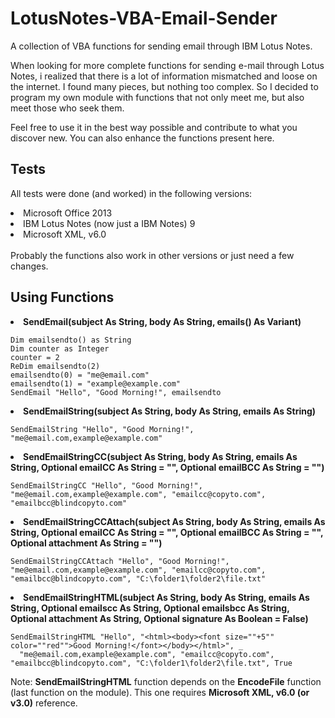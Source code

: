 # LotusNotes-VBA-Email-Sender
A collection of VBA functions for sending email through IBM Lotus Notes.

When looking for more complete functions for sending e-mail through Lotus Notes, i realized that there is a lot of information mismatched and loose on the internet.
I found many pieces, but nothing too complex. So I decided to program my own module with functions that not only meet me, but also meet those who seek them.

Feel free to use it in the best way possible and contribute to what you discover new. You can also enhance the functions present here.

<h2>Tests</h2>

All tests were done (and worked) in the following versions:

<uh>
<li>Microsoft Office 2013</li>
<li>IBM Lotus Notes (now just a IBM Notes) 9</li>
<li>Microsoft XML, v6.0</li>
</uh>
<br>
Probably the functions also work in other versions or just need a few changes.

<h2>Using Functions</h2>

<uh>
<li><strong>SendEmail(subject As String, body As String, emails() As Variant)</strong></li>

<pre><code>Dim emailsendto() as String
Dim counter as Integer
counter = 2
ReDim emailsendto(2)
emailsendto(0) = "me@email.com"
emailsendto(1) = "example@example.com"
SendEmail "Hello", "Good Morning!", emailsendto</code></pre>


<li><strong>SendEmailString(subject As String, body As String, emails As String)</strong></li>

<pre><code>SendEmailString "Hello", "Good Morning!", "me@email.com,example@example.com"</code></pre>


<li><strong>SendEmailStringCC(subject As String, body As String, emails As String, Optional emailCC As String = "", Optional emailBCC As String = "")</strong></li>

<pre><code>SendEmailStringCC "Hello", "Good Morning!", "me@email.com,example@example.com", "emailcc@copyto.com", "emailbcc@blindcopyto.com"</code></pre>


<li><strong>SendEmailStringCCAttach(subject As String, body As String, emails As String, Optional emailCC As String = "", Optional emailBCC As String = "", Optional attachment As String = "")</strong></li>

<pre><code>SendEmailStringCCAttach "Hello", "Good Morning!", "me@email.com,example@example.com", "emailcc@copyto.com", "emailbcc@blindcopyto.com", "C:\folder1\folder2\file.txt"</code></pre>


<li><strong>SendEmailStringHTML(subject As String, body As String, emails As String, Optional emailscc As String, Optional emailsbcc As String, Optional attachment As String, Optional signature As Boolean = False)</strong></li>

<pre><code>SendEmailStringHTML "Hello", "&lt;html&gt;&lt;body&gt;&lt;font size=""+5"" color=""red""&gt;Good Morning!&lt;/font&gt;&lt;/body&gt;&lt;/html&gt;", _
  "me@email.com,example@example.com", "emailcc@copyto.com", "emailbcc@blindcopyto.com", "C:\folder1\folder2\file.txt", True</code></pre>

Note: <strong>SendEmailStringHTML</strong> function depends on the <strong>EncodeFile</strong> function (last function on the module). This one requires <strong>Microsoft XML, v6.0 (or v3.0)</strong> reference.
